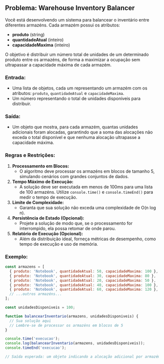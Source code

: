 ## Problema: Warehouse Inventory Balancer

Você está desenvolvendo um sistema para balancear o inventário entre diferentes armazéns. Cada armazém possui os atributos:
- **produto** (string)
- **quantidadeAtual** (inteiro)
- **capacidadeMaxima** (inteiro)

O objetivo é distribuir um número total de unidades de um determinado produto entre os armazéns, de forma a maximizar a ocupação sem ultrapassar a capacidade máxima de cada armazém.

### Entrada:
- Uma lista de objetos, cada um representando um armazém com os atributos: `produto`, `quantidadeAtual` e `capacidadeMaxima`.
- Um número representando o total de unidades disponíveis para distribuir.

### Saída:
- Um objeto que mostra, para cada armazém, quantas unidades adicionais foram alocadas, garantindo que a soma das alocações não exceda o total disponível e que nenhuma alocação ultrapasse a capacidade máxima.

### Regras e Restrições:
1. **Processamento em Blocos:**
   - O algoritmo deve processar os armazéns em blocos de tamanho 5, simulando cenários com grandes conjuntos de dados.
2. **Tempo Máximo de Execução:**
   - A solução deve ser executada em menos de 100ms para uma lista de 100 armazéns. Utilize `console.time()` e `console.timeEnd()` para medir o tempo de execução.
3. **Limite de Complexidade:**
   - Garanta que sua solução não exceda uma complexidade de O(n log n).
4. **Persistência de Estado (Opcional):**
   - Projete a solução de modo que, se o processamento for interrompido, ela possa retomar de onde parou.
5. **Relatório de Execução (Opcional):**
   - Além da distribuição ideal, forneça métricas de desempenho, como tempo de execução e uso de memória.

### Exemplo:
```javascript
const armazens = [
  { produto: 'Notebook', quantidadeAtual: 50, capacidadeMaxima: 100 },
  { produto: 'Notebook', quantidadeAtual: 30, capacidadeMaxima: 80 },
  { produto: 'Notebook', quantidadeAtual: 20, capacidadeMaxima: 50 },
  { produto: 'Notebook', quantidadeAtual: 40, capacidadeMaxima: 100 },
  { produto: 'Notebook', quantidadeAtual: 60, capacidadeMaxima: 120 },
  // ...outros armazéns...
];

const unidadesDisponiveis = 100;

function balancearInventario(armazens, unidadesDisponiveis) {
  // Sua solução aqui
  // Lembre-se de processar os armazéns em blocos de 5
}

console.time('execucao');
console.log(balancearInventario(armazens, unidadesDisponiveis));
console.timeEnd('execucao');

// Saída esperada: um objeto indicando a alocação adicional por armazém, sem exceder a capacidade máxima.
``` 